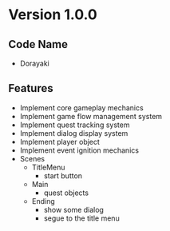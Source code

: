 
# Version 1.0.0 

## Code Name
- Dorayaki

## Features
- Implement core gameplay mechanics
- Implement game flow management system
- Implement quest tracking system
- Implement dialog display system
- Implement player object
- Implement event ignition mechanics
- Scenes
	- TitleMenu
		- start button
	- Main
		- quest objects
	- Ending
		- show some dialog
		- segue to the title menu